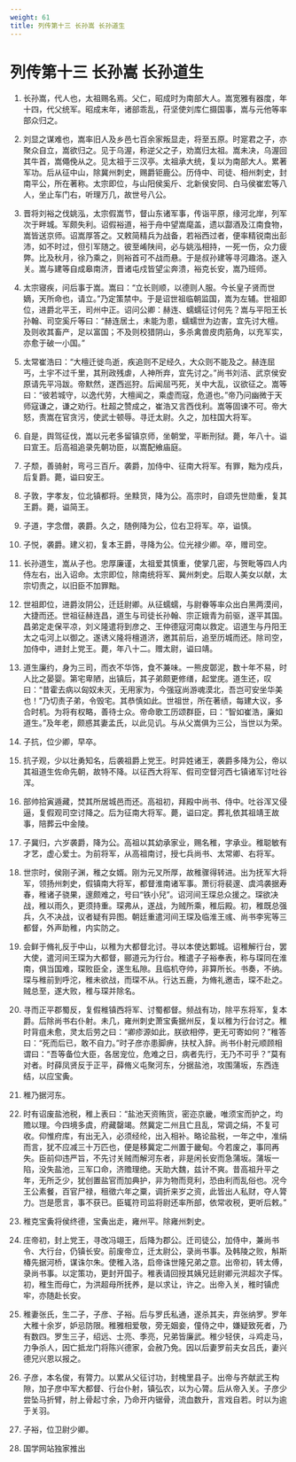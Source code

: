 ```yaml
---
weight: 61
title: 列传第十三 长孙嵩 长孙道生
---
```


# 列传第十三 长孙嵩 长孙道生

1. <span id="列传第十三_长孙嵩_长孙道生-1"></span>
长孙嵩，代人也，太祖赐名焉。父仁，昭成时为南部大人。嵩宽雅有器度，年十四，代父统军。昭成末年，诸部乖乱，苻坚使刘库仁摄国事，嵩与元他等率部众归之。

2. <span id="列传第十三_长孙嵩_长孙道生-2"></span>
刘显之谋难也，嵩率旧人及乡邑七百余家叛显走，将至五原。时寔君之子，亦聚众自立，嵩欲归之。见于乌渥，称逆父之子，劝嵩归太祖。嵩未决，乌渥回其牛首，嵩僶俛从之。见太祖于三汉亭。太祖承大统，复以为南部大人。累著军功。后从征中山，除冀州刺史，赐爵钜鹿公。历侍中、司徒、相州刺史，封南平公，所在著称。太宗即位，与山阳侯奚斤、北新侯安同、白马侯崔宏等八人，坐止车门右，听理万几，故世号八公。

3. <span id="列传第十三_长孙嵩_长孙道生-3"></span>
晋将刘裕之伐姚泓，太宗假嵩节，督山东诸军事，传诣平原，缘河北岸，列军次于畔城。军颇失利。诏假裕道，裕于舟中望嵩麾盖，遗以酃酒及江南食物，嵩皆送京师。诏嵩厚答之。又敕简精兵为战备，若裕西过者，便率精锐南出彭沛，如不时过，但引军随之。彼至崤陕间，必与姚泓相持，一死一伤，众力疲弊。比及秋月，徐乃乘之，则裕首可不战而悬。于是叔孙建等寻河趣洛。遂入关。嵩与建等自成皋南济，晋诸屯戍皆望尘奔溃，裕克长安，嵩乃班师。

4. <span id="列传第十三_长孙嵩_长孙道生-4"></span>
太宗寝疾，问后事于嵩。嵩曰：“立长则顺，以德则人服。今长皇子贤而世嫡，天所命也，请立。”乃定策禁中。于是诏世祖临朝监国，嵩为左辅。世祖即位，进爵北平王，司州中正。诏问公卿：赫连、蠕蠕征讨何先？嵩与平阳王长孙翰、司空奚斤等曰：“赫连居土，未能为患，蠕蠕世为边害，宜先讨大檀。及则收其畜产，足以富国；不及则校猎阴山，多杀禽兽皮肉筋角，以充军实，亦愈于破一小国。”

5. <span id="列传第十三_长孙嵩_长孙道生-5"></span>
太常崔浩曰：“大檀迁徙鸟逝，疾追则不足经久，大众则不能及之。赫连屈丐，土宇不过千里，其刑政残虐，人神所弃，宜先讨之。”尚书刘洁、武京侯安原请先平冯跋。帝默然，遂西巡狩。后闻屈丐死，关中大乱，议欲征之。嵩等曰：“彼若城守，以逸代劳，大檀闻之，乘虚而寇，危道也。”帝乃问幽微于天师寇谦之，谦之劝行。杜超之赞成之，崔浩又言西伐利。嵩等固谏不可。帝大怒，责嵩在官贪污，使武士顿辱。寻迁太尉。久之，加柱国大将军。

6. <span id="列传第十三_长孙嵩_长孙道生-6"></span>
自是，舆驾征伐，嵩以元老多留镇京师，坐朝堂，平断刑狱。薨，年八十。谥曰宣王。后高祖追录先朝功臣，以嵩配飨庙庭。

7. <span id="列传第十三_长孙嵩_长孙道生-7"></span>
子颓，善骑射，弯弓三百斤。袭爵，加侍中、征南大将军。有罪，黜为戍兵，后复爵。薨，谥曰安王。

8. <span id="列传第十三_长孙嵩_长孙道生-8"></span>
子敦，字孝友，位北镇都将。坐黩货，降为公。高宗时，自颂先世勋重，复其王爵。薨，谥简王。

9. <span id="列传第十三_长孙嵩_长孙道生-9"></span>
子道，字念僧，袭爵。久之，随例降为公，位右卫将军。卒，谥慎。

10. <span id="列传第十三_长孙嵩_长孙道生-10"></span>
子悦，袭爵。建义初，复本王爵，寻降为公。位光禄少卿。卒，赠司空。

11. <span id="列传第十三_长孙嵩_长孙道生-11"></span>
长孙道生，嵩从子也。忠厚廉谨，太祖爱其慎重，使掌几密，与贺毗等四人内侍左右，出入诏命。太宗即位，除南统将军、冀州刺史。后取人美女以献，太宗切责之，以旧臣不加罪黜。

12. <span id="列传第十三_长孙嵩_长孙道生-12"></span>
世祖即位，进爵汝阴公，迁廷尉卿。从征蠕蠕，与尉眷等率众出白黑两漠间，大捷而还。世祖征赫连昌，道生与司徒长孙翰、宗正娥青为前驱，遂平其国。昌弟定走保平凉，刘义隆遣将到彦之、王仲德寇河南以救定。诏道生与丹阳王太之屯河上以御之。遂诱义隆将檀道济，邀其前后，追至历城而还。除司空，加侍中，进封上党王。薨，年八十二。赠太尉，谥曰靖。

13. <span id="列传第十三_长孙嵩_长孙道生-13"></span>
道生廉约，身为三司，而衣不华饰，食不兼味。一熊皮鄣泥，数十年不易，时人比之晏婴。第宅卑陋，出镇后，其子弟颇更修缮，起堂庑。道生还，叹曰：“昔霍去病以匈奴未灭，无用家为，今强寇尚游魂漠北，吾岂可安坐华美也！”乃切责子弟，令毁宅。其恭慎如此。世祖世，所在著绩，每建大议，多合时机。为将有权略，善待士众。帝命歌工历颂群臣，曰：“智如崔浩，廉如道生。”及年老，颇惑其妻孟氏，以此见讥。与从父嵩俱为三公，当世以为荣。

14. <span id="列传第十三_长孙嵩_长孙道生-14"></span>
子抗，位少卿，早卒。

15. <span id="列传第十三_长孙嵩_长孙道生-15"></span>
抗子观，少以壮勇知名，后袭祖爵上党王。时异姓诸王，袭爵多降为公，帝以其祖道生佐命先朝，故特不降。以征西大将军、假司空督河西七镇诸军讨吐谷浑。

16. <span id="列传第十三_长孙嵩_长孙道生-16"></span>
部帅拾寅遁藏，焚其所居城邑而还。高祖初，拜殿中尚书、侍中。吐谷浑又侵逼，复假观司空讨降之。后为征南大将军。薨，谥曰定。葬礼依其祖靖王故事，陪葬云中金陵。

17. <span id="列传第十三_长孙嵩_长孙道生-17"></span>
子冀归，六岁袭爵，降为公。高祖以其幼承家业，赐名稚，字承业。稚聪敏有才艺，虚心爱士。为前将军，从高祖南讨，授七兵尚书、太常卿、右将军。

18. <span id="列传第十三_长孙嵩_长孙道生-18"></span>
世宗时，侯刚子渊，稚之女婿。刚为元叉所厚，故稚骤得转进。出为抚军大将军，领扬州刺史，假镇南大将军，都督淮南诸军事。萧衍将裴邃、虞鸿袭据寿春，稚诸子骁果，邃颇难之，号曰“铁小兒”。诏河间王琛总众援之。琛欲决战，稚以雨久，更须持重。琛弗从，遂战，为贼所乘，稚后殿。初，稚既总强兵，久不决战，议者疑有异图。朝廷重遣河间王琛及临淮王彧、尚书李宪等三都督，外声助稚，内实防之。

19. <span id="列传第十三_长孙嵩_长孙道生-19"></span>
会鲜于脩礼反于中山，以稚为大都督北讨。寻以本使达鄴城。诏稚解行台，罢大使，遣河间王琛为大都督，郦道元为行台。稚遣子子裕奉表，称与琛同在淮南，俱当国难，琛败臣全，遂生私隙。且临机夺帅，非算所长。书奏，不纳。琛与稚前到呼沱，稚未欲战，而琛不从。行达五鹿，为脩礼邀击，琛不赴之。贼总至，遂大败，稚与琛并除名。

20. <span id="列传第十三_长孙嵩_长孙道生-20"></span>
寻而正平郡蜀反，复假稚镇西将军、讨蜀都督。频战有功，除平东将军，复本爵。后除尚书右仆射。未几，雍州刺史萧宝夤据州反，复以稚为行台讨之。稚时背疽未愈，灵太后劳之曰：“卿疹源如此，朕欲相停，更无可寄如何？”稚答曰：“死而后已，敢不自力。”时子彦亦患脚痹，扶杖入辞。尚书仆射元顺顾相谓曰：“吾等备位大臣，各居宠位，危难之日，病者先行，无乃不可乎？”莫有对者。时薛凤贤反于正平，薛脩义屯聚河东，分据盐池，攻围蒲坂，东西连结，以应宝夤。

21. <span id="列传第十三_长孙嵩_长孙道生-21"></span>
稚乃据河东。

22. <span id="列传第十三_长孙嵩_长孙道生-22"></span>
时有诏废盐池税，稚上表曰：“盐池天资贿货，密迩京畿，唯须宝而护之，均赡以理。今四境多虞，府藏罄竭。然冀定二州且亡且乱，常调之绢，不复可收。仰惟府库，有出无入，必须经纶，出入相补。略论盐税，一年之中，准绢而言，犹不应减三十万匹也，便是移冀定二州置于畿甸。今若废之，事同再失。臣前仰违严旨，不先讨关贼而解河东者，非是闲长安而急蒲坂。蒲坂一陷，没失盐池，三军口命，济赡理绝。天助大魏，兹计不爽。昔高祖升平之年，无所乏少，犹创置盐官而加典护，非为物而竞利，恐由利而乱俗也。况今王公素餐，百官尸禄，租徵六年之粟，调折来岁之资，此皆出人私财，夺人膂力。岂是愿言，事不获已。臣辄符司监将尉还率所部，依常收税，更听后敕。”

23. <span id="列传第十三_长孙嵩_长孙道生-23"></span>
稚克宝夤将侯终德，宝夤出走，雍州平。除雍州刺史。

24. <span id="列传第十三_长孙嵩_长孙道生-24"></span>
庄帝初，封上党王，寻改冯翊王，后降为郡公。迁司徒公，加侍中，兼尚书令、大行台，仍镇长安。前废帝立，迁太尉公，录尚书事。及韩陵之败，斛斯椿先据河桥，谋诛尔朱。使稚入洛，启帝诛世隆兄弟之意。出帝初，转太傅，录尚书事。以定策功，更封开国子。稚表请回授其姨兄廷尉卿元洪超次子恽。初，稚生而母亡，为洪超母所抚养，是以求让，许之。出帝入关，稚时镇虎牢，亦随赴长安。

25. <span id="列传第十三_长孙嵩_长孙道生-25"></span>
稚妻张氏，生二子，子彦、子裕。后与罗氏私通，遂杀其夫，弃张纳罗。罗年大稚十余岁，妒忌防限。稚雅相爱敬，旁无姻妾，僮侍之中，嫌疑致死者，乃有数四。罗生三子，绍远、士亮、季亮，兄弟皆廉武。稚少轻侠，斗鸡走马，力争杀人，因亡抵龙门将陈兴德家，会赦乃免。因以后妻罗前夫女吕氏，妻兴德兄兴恩以报之。

26. <span id="列传第十三_长孙嵩_长孙道生-26"></span>
子彦，本名俊，有膂力。以累从父征讨功，封槐里县子。出帝与齐献武王构隙，加子彦中军大都督、行台仆射，镇弘农，以为心膂。后从帝入关。子彦少尝坠马折臂，肘上骨起寸余，乃命开内锯骨，流血数升，言戏自若。时以为逾于关羽。

27. <span id="列传第十三_长孙嵩_长孙道生-27"></span>
子裕，位卫尉少卿。

28. <span id="列传第十三_长孙嵩_长孙道生-28"></span>
国学网站独家推出
